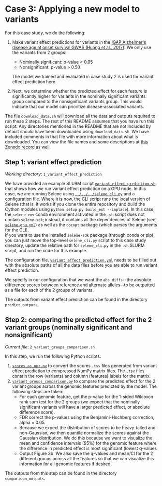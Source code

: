 # Case 3: Applying a new model to variants 

For this case study, we do the following:

1. Make variant effect predictions for variants in the [IGAP Alzheimer's disease age at onset survival GWAS (Huang et al., 2017)](https://www.niagads.org/datasets/ng00058). We only use the variants from 2 groups:
    - Nominally significant: p-value < 0.05
    - Nonsignificant: p-value > 0.50
    
    The model we trained and evaluated in case study 2 is used for variant effect prediction here. 

2. Next, we determine whether the predicted effect for each feature is significantly higher for variants in the nominally significant variants group compared to the nonsignificant variants group. This would indicate that our model can prioritize disease-associated variants. 

The file `download_data.sh` will download all the data and outputs required to run these 2 steps.
The rest of this README assumes that you have run this script.
Any directories mentioned in the README that are not included by default should have been downloaded using `download_data.sh`.
We have included comments in that file with more information about what is downloaded. 
You can view the file names and some descriptions at [this Zenodo record](https://doi.org/10.5281/zenodo.1445556) as well.

## Step 1: variant effect prediction
_Working directory_: `1_variant_effect_prediction`

We have provided an example SLURM script [`variant_effect_prediction.sh`](https://github.com/FunctionLab/selene/blob/master/manuscript/case3/1_variant_effect_prediction/variant_effect_prediction.sh) that shows how we run variant effect prediction on a GPU node.
In this case, we are running Selene using [`../../../selene_cli.py`](https://github.com/FunctionLab/selene/blob/master/selene_cli.py) and a configuration file.
Where it is now, the CLI script runs the local version of Selene (that is, it works if you clone the entire repository and build the Cython modules using `python setup.py build_ext --inplace`).
In this case, the `selene-env` conda environment activated in the `.sh` script does not contain `selene-sdk`; instead, it contains all the dependencies of Selene (see: [`selene-gpu.yml`](https://github.com/FunctionLab/selene/blob/master/selene-gpu.yml)) as well as the `docopt` package (which parses the arguments for the CLI).  
If you want to use the installed `selene-sdk` package (through conda or pip), you can just move the top-level `selene_cli.py` script to this case study directory, update the relative path for `selene_cli.py` in the `.sh` SLURM script, and run the code for this example.

The configuration file, [`variant_effect_prediction.yml`](https://github.com/FunctionLab/selene/blob/master/manuscript/case3/1_variant_effect_prediction/variant_effect_prediction.yml) needs to be filled out with the absolute paths of all the data files before you are able to run variant effect prediction. 

We specify in our configuration that we want the `abs_diffs`--the absolute difference scores between reference and alternate alleles--to be outputted as a file for each of the 2 groups of variants. 

The outputs from variant effect prediction can be found in the directory `predict_outputs`. 

## Step 2: comparing the predicted effect for the 2 variant groups (nominally significant and nonsignificant)
_Current file_: `2_variant_groups_comparison.sh`

In this step, we run the following Python scripts:

1. [`scores_as_npz.py`](https://github.com/FunctionLab/selene/blob/master/manuscript/case3/scores_as_npz.py) to convert the scores `.tsv` files generated from variant effect prediction to compressed NumPy matrix files. The `.tsv` files contain the row (variants) and column (features) labels for the matrix. 
2. [`variant_groups_comparison.py`](https://github.com/FunctionLab/selene/blob/master/manuscript/case3/variant_groups_comparison.py) to compare the predicted effect for the 2 variant groups across the genomic features predicted by the model. The following steps are taken:
   - For each genomic feature, get the p-value for the 1-sided Wilcoxon rank sum test for the 2 groups (we expect that the nominally significant variants will have a larger predicted effect, or absolute difference score).
   - FDR correct the p-values using the Benjamini-Hochberg correction, alpha = 0.05.
   - Because we expect the distribution of scores to be heavy-tailed and non-Gaussian, we then quantile normalize the scores against the Gaussian distribution. We do this because we want to visualize the mean and confidence intervals (95%) for the genomic feature where the difference in predicted effect is most significant (lowest q-value).
   - Output Figure 3b. We also save the q-values and mean/CI for the 2 different groups across all the features so that we can visualize this information for all genomic features if desired.

The outputs from this step can be found in the directory `comparison_outputs`. 
